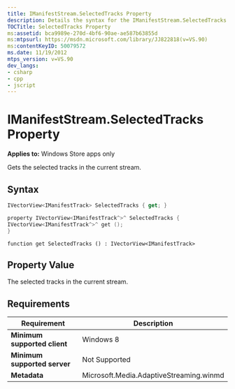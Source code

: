 ```yaml
---
title: IManifestStream.SelectedTracks Property
description: Details the syntax for the IManifestStream.SelectedTracks property gets the selected tracks in the current stream.
TOCTitle: SelectedTracks Property
ms:assetid: bca9989e-270d-4bf6-90ae-ae587b63855d
ms:mtpsurl: https://msdn.microsoft.com/library/JJ822818(v=VS.90)
ms:contentKeyID: 50079572
ms.date: 11/19/2012
mtps_version: v=VS.90
dev_langs:
- csharp
- cpp
- jscript
---
```


# IManifestStream.SelectedTracks Property

**Applies to:** Windows Store apps only

Gets the selected tracks in the current stream.

## Syntax

```csharp
IVectorView<IManifestTrack> SelectedTracks { get; }
```

```cpp
property IVectorView<IManifestTrack^>^ SelectedTracks {
IVectorView<IManifestTrack^>^ get ();
}
```

```jscript
function get SelectedTracks () : IVectorView<IManifestTrack>
```

## Property Value

The selected tracks in the current stream.

## Requirements

|Requirement|Description|
|--- |--- |
|**Minimum supported client**|Windows 8|
|**Minimum supported server**|Not Supported|
|**Metadata**|Microsoft.Media.AdaptiveStreaming.winmd|
